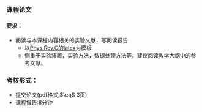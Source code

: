 ### 课程论文
#### 要求：
- 阅读与本课程内容相关的实验文献，写阅读报告
   - 以[Phys.Rev.C的latex]()为模板 
   - 侧重于实验装置，实验方法，数据处理方法等。建议阅读教学大纲中的参考文献。
### 考核形式：
- 提交论文(pdf格式,$\eq$ 3页)
- 课程报告:8分钟



